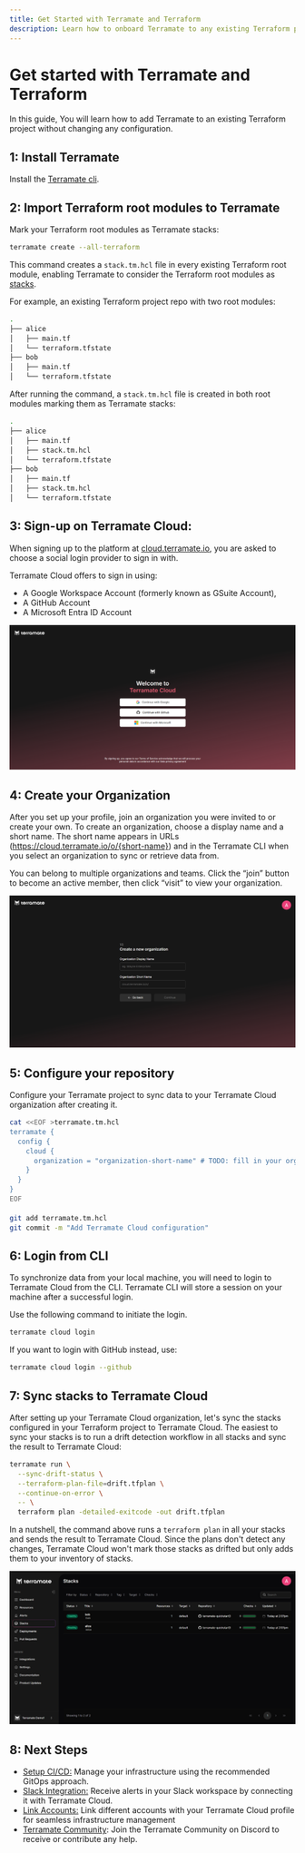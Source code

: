 ```yaml
---
title: Get Started with Terramate and Terraform
description: Learn how to onboard Terramate to any existing Terraform project with a single command.
---
```


# Get started with Terramate and Terraform

In this guide, You will learn how to add Terramate to an existing Terraform project without changing any configuration.

## 1: Install Terramate

 Install the [Terramate cli](../installation.md).

## 2: Import Terraform root modules to Terramate

Mark your Terraform root modules as Terramate stacks:

```bash
terramate create --all-terraform
```
This command creates a `stack.tm.hcl` file in every existing Terraform root module, enabling Terramate to consider the Terraform root modules as [stacks](../stacks/index.md). 

For example, an existing Terraform project repo with two root modules:
```bash
.
├── alice
│   ├── main.tf
│   └── terraform.tfstate
├── bob
│   ├── main.tf
│   └── terraform.tfstate

``` 
After running the command, a `stack.tm.hcl` file is created in both root modules marking them as Terramate stacks:

```bash
.
├── alice
│   ├── main.tf
│   ├── stack.tm.hcl
│   └── terraform.tfstate
├── bob
│   ├── main.tf
│   ├── stack.tm.hcl
│   └── terraform.tfstate

```
## 3: Sign-up on Terramate Cloud:

When signing up to the platform at [cloud.terramate.io](https://cloud.terramate.io/), you are asked to choose a social login provider to sign in with.

Terramate Cloud offers to sign in using:

- A Google Workspace Account (formerly known as GSuite Account),
- A GitHub Account
- A Microsoft Entra ID Account

![TMC Signup](../assets/tmc-signup.png)

## 4: Create your Organization

 After you set up your profile, join an organization you were invited to or create your own. To create an organization, choose a display name and a short name. The short name appears in URLs (https://cloud.terramate.io/o/{short-name}) and in the Terramate CLI when you select an organization to sync or retrieve data from.

 You can belong to multiple organizations and teams. Click the “join” button to become an active member, then click “visit” to view your organization.

![TMC Signup](../assets/tmc-create-org.png)

## 5: Configure your repository

Configure your Terramate project to sync data to your Terramate Cloud organization after creating it.

```bash
cat <<EOF >terramate.tm.hcl
terramate {
  config {
    cloud {
      organization = "organization-short-name" # TODO: fill in your org short name
    }
  }
}
EOF

git add terramate.tm.hcl
git commit -m "Add Terramate Cloud configuration"
```

## 6: Login from CLI

To synchronize data from your local machine, you will need to login to Terramate Cloud from the CLI. Terramate CLI will store a session on your machine after a successful login.

Use the following command to initiate the login.

```bash
terramate cloud login
```
If you want to login with GitHub instead, use:

```bash
terramate cloud login --github
```
## 7: Sync stacks to Terramate Cloud

After setting up your Terramate Cloud organization, let's sync the stacks configured in your Terraform project to Terramate Cloud. The easiest to sync your stacks is to run a drift detection workflow in all stacks and sync the result to Terramate Cloud:

```bash
terramate run \
  --sync-drift-status \
  --terraform-plan-file=drift.tfplan \
  --continue-on-error \
  -- \
  terraform plan -detailed-exitcode -out drift.tfplan
```
In a nutshell, the command above runs a `terraform plan` in all your stacks and sends the result to Terramate Cloud. Since the plans don't detect any changes, Terramate Cloud won't mark those stacks as drifted but only adds them to your inventory of stacks.

![TMC Signup](../assets/tmc-stacks.png)

## 8: Next Steps

- [Setup CI/CD:](../automation/index.md) Manage your infrastructure using the recommended GitOps approach.
- [Slack Integration:](../../cloud/integrations/slack.md) Receive alerts in your Slack workspace by connecting it with Terramate Cloud.
- [Link Accounts:](../../cloud/profile/account-linking.md) Link different accounts with your Terramate Cloud profile for seamless infrastructure management
- [Terramate Community](https://terramate.io/discord): Join the Terramate Community on Discord to receive or contribute any help.
